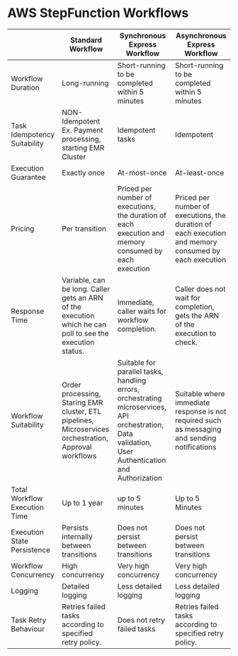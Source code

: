 # AWS StepFunction Workflows

|                               | Standard Workflow                                                                                         | Synchronous Express Workflow                                                                                                                         | Asynchronous Express Workflow                                                                         |
|-------------------------------|-----------------------------------------------------------------------------------------------------------|------------------------------------------------------------------------------------------------------------------------------------------------------|-------------------------------------------------------------------------------------------------------|
| Workflow Duration             | Long-running                                                                                              | Short-running to be completed within 5 minutes                                                                                                       | Short-running to be completed within 5 minutes                                                        |
| Task Idempotency Suitability  | NON-Idempotent<br/>Ex. Payment processing, starting EMR Cluster                                           | Idempotent tasks                                                                                                                                     | Idempotent                                                                                            |
| Execution Guarantee           | Exactly once                                                                                              | At-most-once                                                                                                                                         | At-least-once                                                                                         |
| Pricing                       | Per transition                                                                                            | Priced per number of executions, the duration of each execution and memory consumed by each execution                                                | Priced per number of executions, the duration of each execution and memory consumed by each execution |
| Response Time                 | Variable, can be long. Caller gets an ARN of the execution which he can poll to see the execution status. | Immediate, caller waits for workflow completion.                                                                                                     | Caller does not wait for completion, gets the ARN of the execution to check.                          |
| Workflow Suitability          | Order processing, Staring EMR cluster, ETL pipelines, Microservices orchestration, Approval workflows     | Suitable for parallel tasks, handling errors, orchestrating microservices, API orchestration, Data validation, User Authentication and Authorization | Suitable where immediate response is not required such as messaging and sending notifications         |
| Total Workflow Execution Time | Up to 1 year                                                                                              | up to 5 minutes                                                                                                                                      | Up to 5 Minutes                                                                                       |
| Execution State Persistence   | Persists internally between transitions                                                                   | Does not persist between transitions                                                                                                                 | Does not persist between transitions                                                                  |
| Workflow Concurrency          | High concurrency                                                                                          | Very high concurrency                                                                                                                                | Very high concurrency                                                                                 |
| Logging                       | Detailed logging                                                                                          | Less detailed logging                                                                                                                                | Less detailed logging                                                                                 |
| Task Retry Behaviour          | Retries failed tasks according to specified retry policy.                                                 | Does not retry failed tasks                                                                                                                          | Retries failed tasks according to specified retry policy.                                             |
